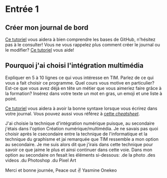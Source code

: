 # Entrée 1
## Créer mon journal de bord
[Ce tutoriel](https://guides.github.com/activities/hello-world/) vous aidera à bien comprendre les bases de GitHub, n'hésitez pas à le consulter!
Vous ne vous rappelez plus comment créer le journal ou le modifier? [Ce tutoriel](https://youtu.be/lX3bpuLK_Sg) vous aide! 

## Pourquoi j'ai choisi l'intégration multimédia
Expliquer en 5 à 10 lignes ce qui vous intéresse en TIM. Parlez de ce qui vous a fait choisir ce programme. Quel cours vous motive en particulier? Est-ce que vous avez déjà en tête un métier que vous aimeriez faire grâce à la formation? Insérez dans votre texte un mot en gras, un emoji et une liste à point. 

[Ce tutoriel](https://guides.github.com/features/mastering-markdown/) vous aidera à avoir la bonne syntaxe lorsque vous écrirez dans votre journal. Vous pouvez aussi vous référez à [cette *cheatsheet*](https://github.com/tchapi/markdown-cheatsheet/blob/master/README.md). 

J'ai choisie la technique d'intégration numérique puisque, au secondaire j'étais dans l'option Création numérique/multimédia. Je ne savais pas quoi choisir après le csecondaire entre la technique de l'informatique et la technique du graphisme et jai remarquée que TIM ressemble a mon option au secondaire. Je me suis alors dit que j'irais dans cette technique pour savoir ce que jaime le plus et ainsi continuer dans cette voie.
Dans mon option au secondaire on fesait les éléments si-dessous:
.de la photo
.des videos
.du Photoshop
.du Pixel Art

Merci et bonne journée,
Peace out ✌
Yasmine Onekeo
